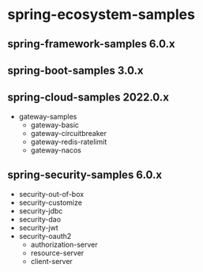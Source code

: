 # spring-ecosystem-samples

## spring-framework-samples 6.0.x

## spring-boot-samples 3.0.x

## spring-cloud-samples 2022.0.x
 * gateway-samples
   * gateway-basic
   * gateway-circuitbreaker
   * gateway-redis-ratelimit
   * gateway-nacos

## spring-security-samples 6.0.x
  * security-out-of-box
  * security-customize
  * security-jdbc
  * security-dao
  * security-jwt
  * security-oauth2
    * authorization-server
    * resource-server
    * client-server
